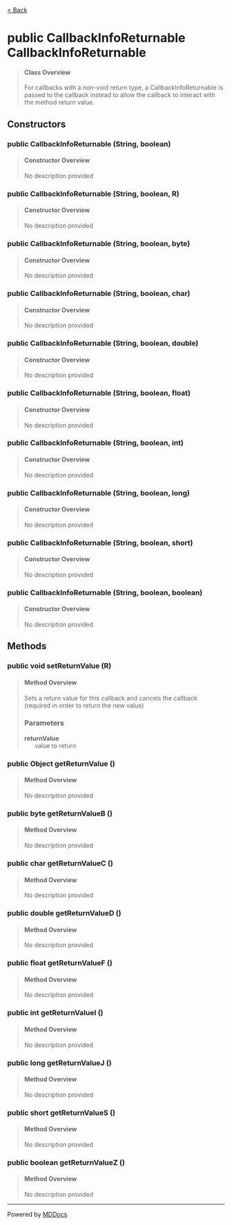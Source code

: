 [< Back](../README.md)
# public CallbackInfoReturnable CallbackInfoReturnable #
>#### Class Overview ####
>For callbacks with a non-void return type, a CallbackInfoReturnable is passed
 to the callback instead to allow the callback to interact with the method
 return value.
## Constructors ##
### public CallbackInfoReturnable (String, boolean) ###
>#### Constructor Overview ####
>No description provided
>
### public CallbackInfoReturnable (String, boolean, R) ###
>#### Constructor Overview ####
>No description provided
>
### public CallbackInfoReturnable (String, boolean, byte) ###
>#### Constructor Overview ####
>No description provided
>
### public CallbackInfoReturnable (String, boolean, char) ###
>#### Constructor Overview ####
>No description provided
>
### public CallbackInfoReturnable (String, boolean, double) ###
>#### Constructor Overview ####
>No description provided
>
### public CallbackInfoReturnable (String, boolean, float) ###
>#### Constructor Overview ####
>No description provided
>
### public CallbackInfoReturnable (String, boolean, int) ###
>#### Constructor Overview ####
>No description provided
>
### public CallbackInfoReturnable (String, boolean, long) ###
>#### Constructor Overview ####
>No description provided
>
### public CallbackInfoReturnable (String, boolean, short) ###
>#### Constructor Overview ####
>No description provided
>
### public CallbackInfoReturnable (String, boolean, boolean) ###
>#### Constructor Overview ####
>No description provided
>
## Methods ##
### public void setReturnValue (R) ###
>#### Method Overview ####
>Sets a return value for this callback and cancels the callback (required
 in order to return the new value)
>
>### Parameters ###
>**returnValue**<br />
>&nbsp;&nbsp;&nbsp;&nbsp;&nbsp;&nbsp;value to return
>
### public Object getReturnValue () ###
>#### Method Overview ####
>No description provided
>
### public byte getReturnValueB () ###
>#### Method Overview ####
>No description provided
>
### public char getReturnValueC () ###
>#### Method Overview ####
>No description provided
>
### public double getReturnValueD () ###
>#### Method Overview ####
>No description provided
>
### public float getReturnValueF () ###
>#### Method Overview ####
>No description provided
>
### public int getReturnValueI () ###
>#### Method Overview ####
>No description provided
>
### public long getReturnValueJ () ###
>#### Method Overview ####
>No description provided
>
### public short getReturnValueS () ###
>#### Method Overview ####
>No description provided
>
### public boolean getReturnValueZ () ###
>#### Method Overview ####
>No description provided
>

---
Powered by [MDDocs](https://github.com/VRCube/MDDocs)